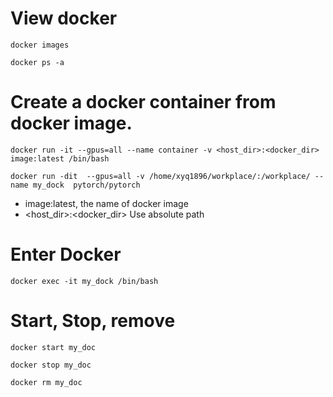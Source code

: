 # View docker

``` docker images ```

``` docker ps -a ```

# Create a docker container from docker image.

```
docker run -it --gpus=all --name container -v <host_dir>:<docker_dir> image:latest /bin/bash
```

```
docker run -dit  --gpus=all -v /home/xyq1896/workplace/:/workplace/ --name my_dock  pytorch/pytorch
```

- image:latest, the name of docker image
- <host_dir>:<docker_dir> Use absolute path

# Enter Docker

```
docker exec -it my_dock /bin/bash
```

# Start, Stop, remove

``` docker start my_doc ```

``` docker stop my_doc ```

``` docker rm my_doc ```

